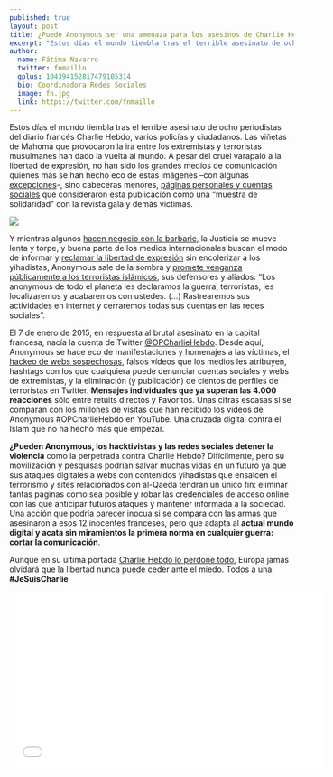 ```yaml
---
published: true
layout: post
title: ¿Puede Anonymous ser una amenaza para los asesinos de Charlie Hebdo?
excerpt: "Estos días el mundo tiembla tras el terrible asesinato de ocho periodistas del diario francés Charlie Hebdo, varios policías y ciudadanos. Las viñetas de Mahoma que provocaron la ira entre los extremistas y terroristas musulmanes han dado la vuelta al mundo. A pesar del cruel varapalo a la libertad de expresión, no han sido los grandes medios de comunicación quienes más se han hecho eco de estas imágenes –con algunas excepciones-, sino cabeceras menores, páginas personales y cuentas sociales que consideraron esta publicación como una “muestra de solidaridad” con la revista gala y demás víctimas."
author:
  name: Fátima Navarro
  twitter: fnmaillo
  gplus: 104394152817479105314 
  bio: Coordinadora Redes Sociales
  image: fn.jpg
  link: https://twitter.com/fnmaillo
---
```

Estos días el mundo tiembla tras el terrible asesinato de ocho periodistas del diario francés Charlie Hebdo, varios policías y ciudadanos. Las viñetas de Mahoma que provocaron la ira entre los extremistas y terroristas musulmanes han dado la vuelta al mundo. A pesar del cruel varapalo a la libertad de expresión, no han sido los grandes medios de comunicación quienes más se han hecho eco de estas imágenes –con algunas [excepciones](http://cnnespanol.cnn.com/2015/01/09/el-debate-en-los-medios-publicar-o-no-las-caricaturas-de-charlie-hebdo/)-, sino cabeceras menores, [páginas personales y cuentas sociales](http://www.latercera.com/noticia/mundo/2015/01/678-611599-9-artistas-de-todo-el-mundo-se-manifiestan-en-redes-sociales-para-apoyar-a-charlie.shtml) que consideraron esta publicación como una “muestra de solidaridad” con la revista gala y demás víctimas.
 
![](https://db.tt/1MWn2cvl)

Y mientras algunos [hacen negocio con la barbarie](http://www.marketingdirecto.com/actualidad/medios/charlie-hebdo-rio-revuelto-ganancia-de-marketeros-avispados/), la Justicia se mueve lenta y torpe, y buena parte de los medios internacionales buscan el modo de informar y [reclamar la libertad de expresión](http://www.lasexta.com/noticias/mundo/solidaridad-masacre-charlie-hebdo-libertad-expresion-negociable_2015010700208.html) sin encolerizar a los yihadistas, Anonymous sale de la sombra y [promete venganza públicamente a los terroristas islámicos](https://www.youtube.com/watch?v=aMnlxPBRy6s), sus defensores y aliados: “Los anonymous de todo el planeta les declaramos la guerra, terroristas, les localizaremos y acabaremos con ustedes. (…) Rastrearemos sus actividades en internet y cerraremos todas sus cuentas en las redes sociales”.
 
El 7 de enero de 2015, en respuesta al brutal asesinato en la capital francesa, nacía la cuenta de Twitter [@OPCharlieHebdo](https://twitter.com/OpCharlieHebdo). Desde aquí, Anonymous se hace eco de manifestaciones y homenajes a las víctimas, el [hackeo de webs sospechosas](http://www.infobae.com/2015/01/13/1620591-anonymous-comenzo-su-venganza-el-ataque-charlie-hebdo), falsos vídeos que los medios les atribuyen, hashtags con los que cualquiera puede denunciar cuentas sociales y webs de extremistas, y la eliminación (y publicación) de cientos de perfiles de terroristas en Twitter. **Mensajes individuales que ya superan las 4.000 reacciones** sólo entre retuits directos y Favoritos. Unas cifras escasas si se comparan con los millones de visitas que han recibido los vídeos de Anonymous #OPCharlieHebdo en YouTube. Una cruzada digital contra el Islam que no ha hecho más que empezar.
 
**¿Pueden Anonymous, los hacktivistas y las redes sociales detener la violencia** como la perpetrada contra Charlie Hebdo? Difícilmente, pero su movilización y pesquisas podrían salvar muchas vidas en un futuro ya que sus ataques digitales a webs con contenidos yihadistas que ensalcen el terrorismo y sites relacionados con al-Qaeda tendrán un único fin: eliminar tantas páginas como sea posible y robar las credenciales de acceso online con las que anticipar futuros ataques y mantener informada a la sociedad. Una acción que podría parecer inocua si se compara con las armas que asesinaron a esos 12 inocentes franceses, pero que adapta al **actual mundo digital y acata sin miramientos la primera norma en cualquier guerra: cortar la comunicación**.
 
Aunque en su última portada [Charlie Hebdo lo perdone todo](http://www.expansion.com/2015/01/13/empresas/tmt/1421133912.html), Europa jamás olvidará que la libertad nunca puede ceder ante el miedo. Todos a una: **#JeSuisCharlie**

<object width="560" height="315"><param name="movie" value="//www.youtube.com/v/oqbwqmb8P00?version=3&amp;hl=es_ES"></param><param name="allowFullScreen" value="true"></param><param name="allowscriptaccess" value="always"></param><embed src="//www.youtube.com/v/oqbwqmb8P00?version=3&amp;hl=es_ES" type="application/x-shockwave-flash" width="560" height="315" allowscriptaccess="always" allowfullscreen="true"></embed></object>